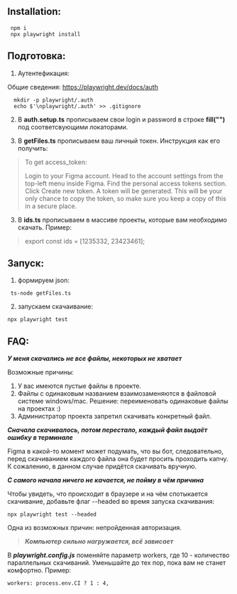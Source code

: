 ## Installation: 
```
 npm i
 npx playwright install
```
## Подготовка: 

1) Аутентефикация: 

  Общие сведения: https://playwright.dev/docs/auth
```
  mkdir -p playwright/.auth
  echo $'\nplaywright/.auth' >> .gitignore
```
2) В  **auth.setup.ts** прописываем свои login и password в строке **fill("")** под соответсвующими локаторами. 


3) В  **getFiles.ts** прописываем ваш личный токен. Инструкция как его получить:

>To get access_token:
>
>Login to your Figma account.
>Head to the account settings from the top-left menu inside Figma.
>Find the personal access tokens section.
>Click Create new token.
>A token will be generated. This will be your only chance to copy the token, so make sure you keep a copy of this in a secure place.

3) В  **ids.ts** прописываем в массиве проекты, которые вам необходимо скачать. Пример:  

>export const ids = [1235332, 23423461];

## Запуск:

1) формируем json:
```
 ts-node getFiles.ts
```
2) запускаем скачаивание: 
```
npx playwright test
```

## FAQ:

 ***У меня скачались не все файлы, некоторых не хватает***

Возможные причины:
1) У вас имеются пустые файлы в проекте. 
2) Файлы с одинаковым названием взаимозаменяются в файловой системе windows/mac. Решение: переименовать одинаковые файлы на проектах :) 
3) Администратор проекта запретил скачивать конкретный файл. 

 ***Сначала скачивалось, потом перестало, каждый файл выдаёт ошибку в терминале***

Figma в какой-то момент может подумать, что вы бот, следовательно, перед скачиванием каждого файла она будет просить проходить капчу. К сожалению, в данном случае придётся скачивать вручную. 

 ***С самого начала ничего не качается, не пойму в чём причина***

Чтобы увидеть, что происходит в браузере и на чём спотыкается скачивание, добавьте флаг --headed во время запуска скачивания:

```
npx playwright test --headed
```
Одна из возможных причин: непройденная авторизация. 

> ***Компьютер сильно нагружается, всё зависает***

В ***playwright.config.js*** поменяйте параметр workers, где 10 - количество параллельных скачиваний. Уменьшайте до тех пор, пока вам не станет комфортно. Пример:
```
workers: process.env.CI ? 1 : 4,
```
